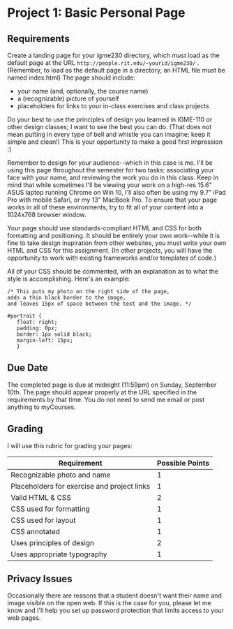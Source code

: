 # Project 1: Basic Personal Page

## Requirements
Create a landing page for your igme230 directory, which *must* load as the default page at the URL `http://people.rit.edu/~yourid/igme230/` . (Remember, to load as the default page in a directory, an HTML file must be named index.html) The page should include:
- your name (and, optionally, the course name)
- a (recognizable) picture of yourself
- placeholders for links to your in-class exercises and class projects

Do your best to use the principles of design you learned in IGME-110 or other design classes; I want to see the best you can do. (That does not mean putting in every type of bell and whistle you can imagine; keep it simple and clean!) This is your opportunity to make a good first impression :) 

Remember to design for your audience--which in this case is me. I'll be using this page throughout the semester for two tasks: associating your face with your name, and reviewing the work you do in this class. Keep in mind that while sometimes I'll be viewing your work on a high-res 15.6" ASUS laptop running Chrome on Win 10, I'll also often be using my 9.7" iPad Pro with mobile Safari, or my 13" MacBook Pro. To ensure that your page works in all of these environments, try to fit all of your content into a 1024x768 browser window. 

Your page should use standards-compliant HTML and CSS for both formatting and positioning. It should be entirely your own work--while it is fine to take design inspiration from other websites, you must write your own HTML and CSS for this assignment. (In other projects, you will have the opportunity to work with existing frameworks and/or templates of code.) 

All of your CSS should be commented, with an explanation as to what the style is accomplishing. Here's an example:

```
/* This puts my photo on the right side of the page, 
adds a thin black border to the image, 
and leaves 15px of space between the text and the image. */

#portrait {
   float: right;
   padding: 0px;
   border: 1px solid black;
   margin-left: 15px;
   }
```

## Due Date
The completed page is due at midnight (11:59pm) on Sunday, September 10th. The page should appear properly at the URL specified in the requirements by that time. You do not need to send me email or post anything to myCourses.

## Grading
I will use this rubric for grading your pages:

Requirement | Possible Points |
----------- | --------------- |
Recognizable photo and name | 1 |
Placeholders for exercise and project links | 1 |
Valid HTML & CSS | 2 |
CSS used for formatting | 1 |
CSS used for layout | 1 |
CSS annotated | 1 |
Uses principles of design | 2 |
Uses appropriate typography | 1 |

## Privacy Issues
Occasionally there are reasons that a student doesn't want their name and image visible on the open web. If this is the case for you, please let me know and I'll help you set up password protection that limits access to your web pages. 
